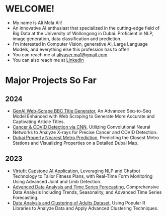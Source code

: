 # WELCOME!
- My name is Ali Mela Ali!
- An innovative AI enthusiast that specialized in the cutting-edge field of Big Data at the University of Wollongong in Dubai. Proficient in NLP, image generation, data classification and prediction.
- I’m interested in Computer Vision, generative AI, Large Language Models, and everything else this profession has to offer!
- You can reach me at aliyaser.ma1@gmail.com
- You can also reach me at [LinkedIn](https://www.linkedin.com/in/ali-mela-ali/)

# Major Projects So Far

## 2024

- [GenAI Web-Scrape BBC Title Generator](www.google.ae), An Advanced Seq-to-Seq Model Enhanced with Web Scraping to Generate More Accurate and Captivating Article Titles.
- [Cancer & COVID Detection via CNN](www.google.ae), Utilizing Convolutional Neural Networks to Analyze X-rays for Precise Cancer and COVID Detection.
- [Dubai Property Nearest Metro Prediction](www.google.ae), Predicting the Closest Metro Stations and Visualizing Properties on a Detailed Dubai Map.
  
## 2023

- [Virtufit Capstone AI Application](www.google.ae), Leveraging NLP and Chatbot Technology to Tailor Fitness Plans, with Real-Time Form Monitoring Using Advanced Joint and Limb Detection.
- [Advanced Data Analysis and Time Series Forecasting](www.google.ae), Comprehensive Data Analysis Including Trends, Seasonality, and Advanced Time Series Forecasting.
- [Data Analysis and Clustering of Adults Dataset](www.google.ae), Using Popular R Libraries to Analyze Data and Apply Advanced Clustering Techniques.
